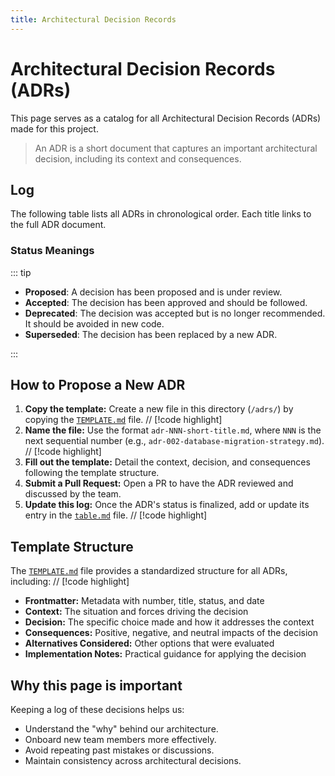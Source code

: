 ```yaml
---
title: Architectural Decision Records
---
```


# Architectural Decision Records (ADRs)

This page serves as a catalog for all Architectural Decision Records (ADRs) made for this project.

> An ADR is a short document that captures an important architectural decision, including its context and consequences.

## Log

The following table lists all ADRs in chronological order. Each title links to the full ADR document.

<!--@include: ./table.md-->

### Status Meanings

::: tip

-   **Proposed**: A decision has been proposed and is under review.
-   **Accepted**: The decision has been approved and should be followed.
-   **Deprecated**: The decision was accepted but is no longer recommended. It should be avoided in new code.
-   **Superseded**: The decision has been replaced by a new ADR.

:::

## How to Propose a New ADR

1.  **Copy the template:** Create a new file in this directory (`/adrs/`) by copying the [`TEMPLATE.md`](./TEMPLATE.md) file. // [!code highlight]
2.  **Name the file:** Use the format `adr-NNN-short-title.md`, where `NNN` is the next sequential number (e.g., `adr-002-database-migration-strategy.md`). // [!code highlight]
3.  **Fill out the template:** Detail the context, decision, and consequences following the template structure.
4.  **Submit a Pull Request:** Open a PR to have the ADR reviewed and discussed by the team.
5.  **Update this log:** Once the ADR's status is finalized, add or update its entry in the [`table.md`](./table.md) file. // [!code highlight]

## Template Structure

The [`TEMPLATE.md`](./TEMPLATE.md) file provides a standardized structure for all ADRs, including: // [!code highlight]

- **Frontmatter:** Metadata with number, title, status, and date
- **Context:** The situation and forces driving the decision
- **Decision:** The specific choice made and how it addresses the context
- **Consequences:** Positive, negative, and neutral impacts of the decision
- **Alternatives Considered:** Other options that were evaluated
- **Implementation Notes:** Practical guidance for applying the decision

## Why this page is important

Keeping a log of these decisions helps us:

-   Understand the "why" behind our architecture.
-   Onboard new team members more effectively.
-   Avoid repeating past mistakes or discussions.
-   Maintain consistency across architectural decisions.
